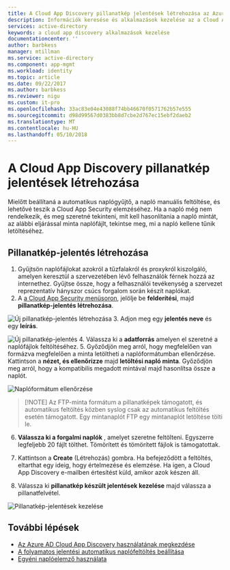 ```yaml
---
title: A Cloud App Discovery pillanatkép jelentések létrehozása az Azure Active Directoryban |} Microsoft Docs
description: Információk keresése és alkalmazások kezelése az a Cloud App Discovery, milyen előnyökkel és annak működéséről.
services: active-directory
keywords: a cloud app discovery alkalmazások kezelése
documentationcenter: ''
author: barbkess
manager: mtillman
ms.service: active-directory
ms.component: app-mgmt
ms.workload: identity
ms.topic: article
ms.date: 09/22/2017
ms.author: barbkess
ms.reviewer: nigu
ms.custom: it-pro
ms.openlocfilehash: 33ac83e04e43088f74bb46670f0571762b57e555
ms.sourcegitcommit: d98d99567d0383bb8d7cbe2d767ec15ebf2daeb2
ms.translationtype: MT
ms.contentlocale: hu-HU
ms.lasthandoff: 05/10/2018
---
```

# <a name="create-cloud-app-discovery-snapshot-reports"></a>A Cloud App Discovery pillanatkép jelentések létrehozása

Mielőtt beállítaná a automatikus naplógyűjtő, a napló manuális feltöltése, és lehetővé teszik a Cloud App Security elemzéséhez. Ha a napló még nem rendelkezik, és meg szeretné tekinteni, mit kell hasonlítania a napló mintát, az alábbi eljárással minta naplófájlt, tekintse meg, mi a napló kellene tűnik letöltéséhez.

## <a name="to-create-a-snapshot-report"></a>Pillanatkép-jelentés létrehozása

1. Gyűjtsön naplófájlokat azokról a tűzfalakról és proxykról kiszolgáló, amelyen keresztül a szervezetében lévő felhasználók férnek hozzá az internethez. Gyűjtse össze, hogy a felhasználói tevékenység a szervezet reprezentatív hányszor csúcs forgalom során készít naplókat.
2. A [a Cloud App Security menüsoron](https://portal.cloudappsecurity.com), jelölje be **felderítési**, majd **pillanatkép-jelentés létrehozása**.
  
  ![Új pillanatkép-jelentés létrehozása](./media/cloudappdiscovery-set-up-snapshots/create-snapshot-command.png)
3. Adjon meg egy **jelentés neve** és egy **leírás**.
    
  ![Új pillanatkép-jelentés](./media/cloudappdiscovery-set-up-snapshots/create-snapshot-form.png)
4. Válassza ki a **adatforrás** amelyen el szeretné a naplófájlok feltöltéséhez.
5. Győződjön meg arról, hogy megfelelően van formázva megfelelően a minta letöltheti a naplóformátumban ellenőrzése. Kattintson a **nézet, és ellenőrizze** majd **letöltési napló minta**. Győződjön meg arról, hogy a kompatibilis megadott mintával majd hasonlítsa össze a naplót.
  
  ![Naplóformátum ellenőrzése](./media/cloudappdiscovery-set-up-snapshots/create-snapshot-verify.png)
  >  [!NOTE]
  > Az FTP-minta formátum a pillanatképek támogatott, és automatikus feltöltés közben syslog csak az automatikus feltöltés esetén támogatott. Egy mintanaplót FTP egy mintanaplót letöltése tölti le.
6. **Válassza ki a forgalmi naplók** , amelyet szeretne feltölteni. Egyszerre legfeljebb 20 fájlt tölthet. Tömörített és tömörített fájlok is támogatottak.
  
7. Kattintson a **Create** (Létrehozás) gombra. Ha befejeződött a feltöltés, eltarthat egy ideig, hogy értelmezése és elemzése. Ha igen, a Cloud App Discovery e-mailben értesítést küld, amikor azok készen áll.

8. Válassza ki **pillanatkép készült jelentések kezelése** majd válassza a pillanatfelvétel.
  
  ![Pillanatkép-jelentések kezelése](./media/cloudappdiscovery-set-up-snapshots/create-snapshot-manage.png)

## <a name="next-steps"></a>További lépések

* [Az Azure AD Cloud App Discovery használatának megkezdése](cloudappdiscovery-get-started.md)
* [A folyamatos jelentési automatikus naplófeltöltés beállítása](https://docs.microsoft.com/cloud-app-security/discovery-docker)
* [Egyéni naplóelemző használata](https://docs.microsoft.com/cloud-app-security/custom-log-parser)
